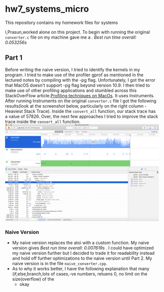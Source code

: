 # hw7_systems_micro
This repository contains my homework files for systems

I,Prasun,worked alone on this project. To begin with running the original `converter.c` file on my machine gave me a <i>. Best run time overall: 0.053256s </i>

## Part 1
Before writing the naive version, I tried to identify the kernels in my program. I tried to make use of the profiler gprof as mentioned in the lectured notes by compiling with the -pg flag. Unfortunately, I got the error that MacOS doesn't support -pg flag beyond version 10.9. I then tried to make use of other profiling applications and stumbled across this StackOverFlow article.[Profiling techniques on MacOs](https://stackoverflow.com/questions/11445619/profiling-c-on-mac-os-x). It uses Instruments. After running Instruments on the original `converter.c` file I got the following results(look at the screenshot below, particularly on the right column - Heaviest Stack Trace). Inside the `convert_all` function, our stack trace has a value of 57826. Over, the next few approaches I tried to improve the stack trace inside the `convert_all` function. 
![Screenshot of running Instruments(profiler) on original converter.c file](https://github.com/prg007/hw7_systems_micro/blob/master/Screen%20Shot%202020-04-29%20at%204.17.16%20AM.png)

### Naive Version
- My naive version replaces the atoi with a custom function. My naive version gives <i> Best run time overall: 0.007619s </i>. I could have optimized my naive version further but I decided to trade it for readability instead and hold off further optimizations to the naive version until Part 2. My naive version is in the file `naive_converter.cpp`.  
- As to why it works better, I have the following explanation that many (if,else,branch,lots of cases,-ve numbers, retuens 0, no limit on the size(overflow) of the 
  - okay
